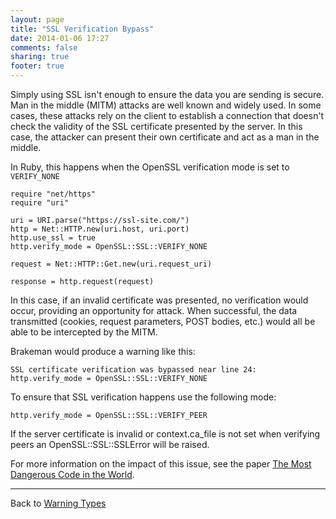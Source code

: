 ```yaml
---
layout: page
title: "SSL Verification Bypass"
date: 2014-01-06 17:27
comments: false
sharing: true
footer: true
---
```


Simply using SSL isn't enough to ensure the data you are sending is secure. Man in the middle (MITM) attacks are well known and widely used. In some cases, these attacks rely on the client to establish a connection that doesn't check the validity of the SSL certificate presented by the server. In this case, the attacker can present their own certificate and act as a man in the middle.

In Ruby, this happens when the OpenSSL verification mode is set to `VERIFY_NONE`

    require "net/https"
	require "uri"

	uri = URI.parse("https://ssl-site.com/")
	http = Net::HTTP.new(uri.host, uri.port)
	http.use_ssl = true
	http.verify_mode = OpenSSL::SSL::VERIFY_NONE

	request = Net::HTTP::Get.new(uri.request_uri)

	response = http.request(request)

In this case, if an invalid certificate was presented, no verification would occur, providing an opportunity for attack. When successful, the data transmitted (cookies, request parameters, POST bodies, etc.) would all be able to be intercepted by the MITM.

Brakeman would produce a warning like this:

    SSL certificate verification was bypassed near line 24: http.verify_mode = OpenSSL::SSL::VERIFY_NONE

To ensure that SSL verification happens use the following mode:

    http.verify_mode = OpenSSL::SSL::VERIFY_PEER

If the server certificate is invalid or context.ca_file is not set when verifying peers an OpenSSL::SSL::SSLError will be raised.

For more information on the impact of this issue, see the paper [The Most Dangerous Code in the World](https://www.cs.utexas.edu/~shmat/shmat_ccs12.pdf).

---
Back to [Warning Types](/docs/warning_types)
